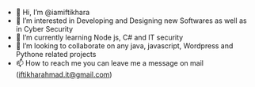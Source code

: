 - 👋 Hi, I’m @iamiftikhara
- 👀 I’m interested in Developing and Designing new Softwares as well as in Cyber Security
- 🌱 I’m currently learning Node js, C# and IT security
- 💞️ I’m looking to collaborate on any java, javascript, Wordpress and Pythone related projects
- 📫 How to reach me you can leave me a message on mail (iftikharahmad.it@gmail.com)

<!---
iamiftikhara/iamiftikhara is a ✨ special ✨ repository because its `README.md` (this file) appears on your GitHub profile.
You can click the Preview link to take a look at your changes.
--->
